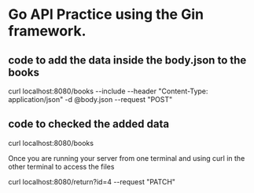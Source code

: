 # Go API Practice using the Gin framework.

## code to add the data inside the body.json to the books

curl localhost:8080/books --include --header "Content-Type: application/json" -d @body.json --request "POST"

## code to checked the added data

curl localhost:8080/books

Once you are running your server from one terminal and using curl in the other terminal to access the files


curl localhost:8080/return?id=4 --request "PATCH"

